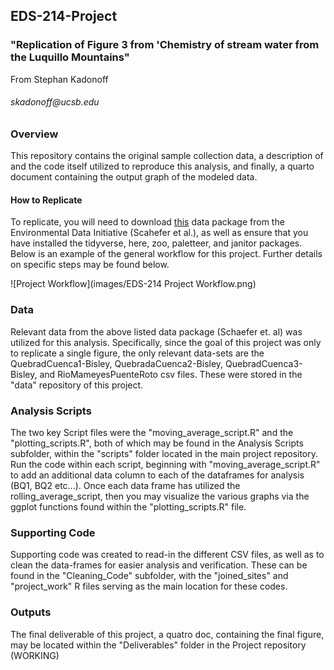 ## EDS-214-Project

### "Replication of Figure 3 from 'Chemistry of stream water from the Luquillo Mountains"

From Stephan Kadonoff

###### skadonoff\@ucsb.edu

### Overview

This repository contains the original sample collection data, a description of and the code itself utilized to reproduce this analysis, and finally, a quarto document containing the output graph of the modeled data.

#### How to Replicate

To replicate, you will need to download [this](https://portal.edirepository.org/nis/mapbrowse?packageid=knb-lter-luq.20.4923064) data package from the Environmental Data Initiative (Scahefer et al.), as well as ensure that you have installed the tidyverse, here, zoo, paletteer, and janitor packages. Below is an example of the general workflow for this project. Further details on specific steps may be found below.

![Project Workflow](images/EDS-214 Project Workflow.png)

### Data

Relevant data from the above listed data package (Schaefer et. al) was utilized for this analysis. Specifically, since the goal of this project was only to replicate a single figure, the only relevant data-sets are the QuebradCuenca1-Bisley, QuebradaCuenca2-Bisley, QuebradCuenca3-Bisley, and RioMameyesPuenteRoto csv files. These were stored in the "data" repository of this project.

### Analysis Scripts

The two key Script files were the "moving_average_script.R" and the "plotting_scripts.R", both of which may be found in the Analysis Scripts subfolder, within the "scripts" folder located in the main project repository. Run the code within each script, beginning with "moving_average_script.R" to add an additional data column to each of the dataframes for analysis (BQ1, BQ2 etc...). Once each data frame has utilized the rolling_average_script, then you may visualize the various graphs via the ggplot functions found within the "plotting_scripts.R" file.

### Supporting Code

Supporting code was created to read-in the different CSV files, as well as to clean the data-frames for easier analysis and verification. These can be found in the "Cleaning_Code" subfolder, with the "joined_sites" and "project_work" R files serving as the main location for these codes.

### Outputs

The final deliverable of this project, a quatro doc, containing the final figure, may be located within the "Deliverables" folder in the Project repository (WORKING)
